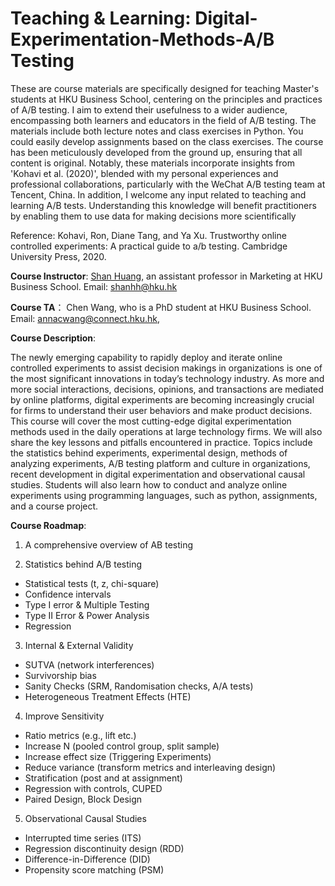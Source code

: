 # Teaching & Learning: Digital-Experimentation-Methods-A/B Testing

These are course materials are specifically designed for teaching Master's students at HKU Business School, centering on the principles and practices of A/B testing. I aim to extend their usefulness to a wider audience, encompassing both learners and educators in the field of A/B testing. The materials include both lecture notes and class exercises in Python. You could easily develop assignments based on the class exercises. The course has been meticulously developed from the ground up, ensuring that all content is original. Notably, these materials incorporate insights from 'Kohavi et al. (2020)', blended with my personal experiences and professional collaborations, particularly with the WeChat A/B testing team at Tencent, China. In addition, I welcome any input related to teaching and learning A/B tests. Understanding this knowledge will benefit practitioners by enabling them to use data for making decisions more scientifically

Reference:
Kohavi, Ron, Diane Tang, and Ya Xu. Trustworthy online controlled experiments: A practical guide to a/b testing. Cambridge University Press, 2020.

**Course Instructor**: [Shan Huang](https://www.shanhhuang.com/), an assistant professor in Marketing at HKU Business School. Email: shanhh@hku.hk

**Course TA**： Chen Wang, who is a PhD student at HKU Business School. Email: annacwang@connect.hku.hk,

**Course Description**:

The newly emerging capability to rapidly deploy and iterate online controlled experiments to assist decision makings in organizations is one of the most significant innovations in today’s technology industry. As more and more social interactions, decisions, opinions, and transactions are mediated by online platforms, digital experiments are becoming increasingly crucial for firms to understand their user behaviors and make product decisions. This course will cover the most cutting-edge digital experimentation methods used in the daily operations at large technology firms. We will also share the key lessons and pitfalls encountered in practice. Topics include the statistics behind experiments, experimental design, methods of analyzing experiments, A/B testing platform and culture in organizations, recent development in digital experimentation and observational causal studies. Students will also learn how to conduct and analyze online experiments using programming languages, such as python, assignments, and a course project.

**Course Roadmap**:

1. A comprehensive overview of AB testing

2. Statistics behind A/B testing 
* Statistical tests (t, z, chi-square)
* Confidence intervals
* Type I error & Multiple Testing
* Type II Error & Power Analysis
* Regression 

3. Internal & External Validity
* SUTVA (network interferences)
* Survivorship bias
* Sanity Checks (SRM, Randomisation checks, A/A tests)
* Heterogeneous Treatment Effects (HTE)

4. Improve Sensitivity 
* Ratio metrics (e.g., lift etc.)
* Increase N (pooled control group, split sample)
* Increase effect size (Triggering Experiments)
* Reduce variance (transform metrics and interleaving design)
* Stratification (post and at assignment)
* Regression with controls, CUPED
* Paired Design, Block Design

5. Observational Causal Studies
* Interrupted time series (ITS)
* Regression discontinuity design (RDD)
* Difference-in-Difference (DID)
* Propensity score matching (PSM)

